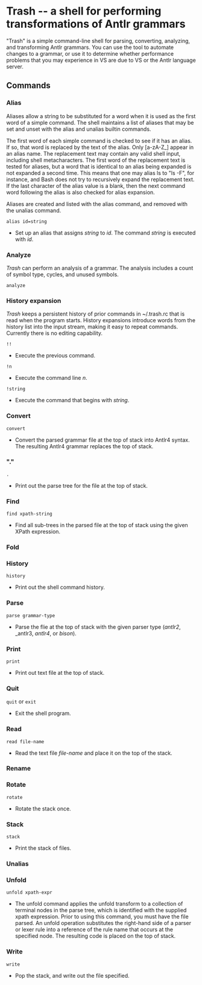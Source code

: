 # Trash -- a shell for performing transformations of Antlr grammars

"Trash" is a simple command-line shell for parsing, converting, analyzing, and transforming
Antlr grammars. You can use the tool to automate changes to a grammar,
or use it to determine whether performance
problems that you may experience in VS are due to
VS or the Antlr language server.

## Commands

### Alias

Aliases allow a string to be substituted for a word when it is used as the
first word of a simple command. The shell maintains a list of aliases that
may be set and unset with the alias and unalias builtin commands.

The first word of each simple command is checked to see if it has an alias.
If so, that word is replaced by the text of the alias.
Only [a-zA-Z_] appear in an alias name. The replacement text may contain
any valid shell input, including shell metacharacters. The first word of
 the replacement text is tested for aliases, but a word that is identical
 to an alias being expanded is not expanded a second time. This means that
 one may alias ls to "ls -F", for instance, and Bash does not try to recursively
 expand the replacement text. If the last character of the alias value is a
 blank, then the next command word following the alias is also checked
 for alias expansion.

Aliases are created and listed with the alias command, and removed with the
 unalias command.

`alias id=string`

* Set up an alias that assigns _string_ to _id_. The command _string_ 
is executed with _id_.

### Analyze

_Trash_ can perform an analysis of a grammar. The analysis includes a count of symbol
type, cycles, and unused symbols.

`analyze`


### History expansion

_Trash_ keeps a persistent history of prior commands in ~/.trash.rc that is read
when the program starts. 
History expansions introduce words from the history list into the input stream,
making it easy to repeat commands. Currently there is no editing
capability.

`!!`

* Execute the previous command.

`!n`

* Execute the command line _n_.

`!string`

* Execute the command that begins with _string_.

### Convert

`convert`

* Convert the parsed grammar file at the top of stack into Antlr4 syntax. The
resulting Antlr4 grammar replaces the top of stack.

### "."

`.`

* Print out the parse tree for the file at the top of stack.

### Find

`find xpath-string`

* Find all sub-trees in the parsed file at the top of stack using the given XPath expression.

### Fold

### History

`history`

* Print out the shell command history.

### Parse

`parse grammar-type`

* Parse the flie at the top of stack with the given parser type (_antlr2_, _antlr3, _antlr4_, or _bison_).

### Print

`print`

* Print out text file at the top of stack.

### Quit

`quit` or `exit`

* Exit the shell program.

### Read

`read file-name`

* Read the text file _file-name_ and place it on the top of the stack.

### Rename

### Rotate

`rotate`

* Rotate the stack once.

### Stack

`stack`

* Print the stack of files.

### Unalias

### Unfold

`unfold xpath-expr`

* The unfold command applies the unfold transform to a collection of terminal nodes in the parse tree,
which is identified with the supplied xpath expression. Prior to using this command, you must have the file parsed.
An unfold operation substitutes the right-hand side of a parser or lexer rule
into a reference of the rule name that occurs at the specified node. The resulting code is placed
on the top of stack.

### Write

`write`

* Pop the stack, and write out the file specified.




